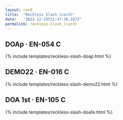 ```yaml
---
layout: card
title:  "Reckless Slash (card)"
date:   "2022-12-29T21:47:36.107Z"
permalink: reckless-slash_(card)
---
```


## DOAp &middot; EN-054 C

{% include templates/reckless-slash-doap.html %}


## DEMO22 &middot; EN-016 C

{% include templates/reckless-slash-demo22.html %}


## DOA 1st &middot; EN-105 C

{% include templates/reckless-slash-doa1e.html %}
